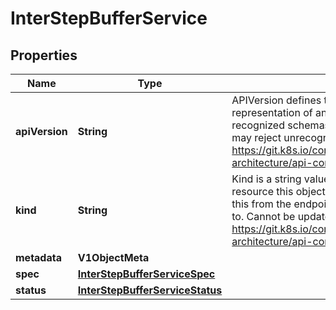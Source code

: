 

# InterStepBufferService


## Properties

Name | Type | Description | Notes
------------ | ------------- | ------------- | -------------
**apiVersion** | **String** | APIVersion defines the versioned schema of this representation of an object. Servers should convert recognized schemas to the latest internal value, and may reject unrecognized values. More info: https://git.k8s.io/community/contributors/devel/sig-architecture/api-conventions.md#resources |  [optional]
**kind** | **String** | Kind is a string value representing the REST resource this object represents. Servers may infer this from the endpoint the client submits requests to. Cannot be updated. In CamelCase. More info: https://git.k8s.io/community/contributors/devel/sig-architecture/api-conventions.md#types-kinds |  [optional]
**metadata** | **V1ObjectMeta** |  |  [optional]
**spec** | [**InterStepBufferServiceSpec**](InterStepBufferServiceSpec.md) |  | 
**status** | [**InterStepBufferServiceStatus**](InterStepBufferServiceStatus.md) |  |  [optional]



